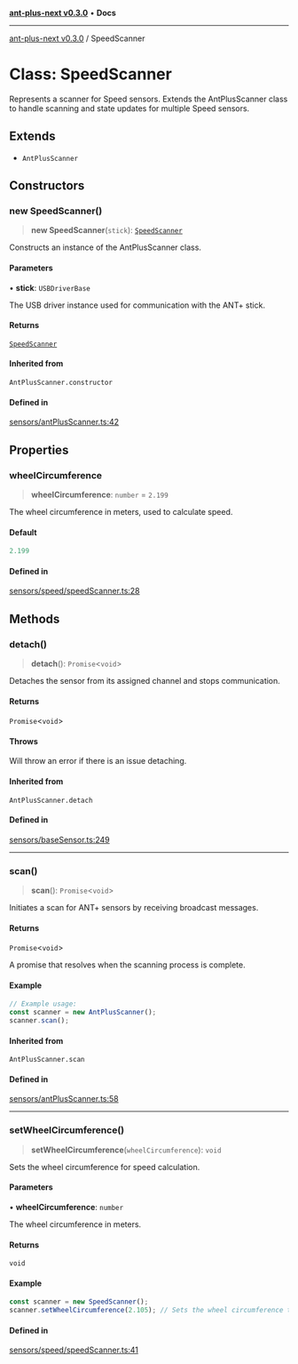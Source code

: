 [**ant-plus-next v0.3.0**](../README.md) • **Docs**

***

[ant-plus-next v0.3.0](../README.md) / SpeedScanner

# Class: SpeedScanner

Represents a scanner for Speed sensors.
Extends the AntPlusScanner class to handle scanning and state updates for multiple Speed sensors.

## Extends

- `AntPlusScanner`

## Constructors

### new SpeedScanner()

> **new SpeedScanner**(`stick`): [`SpeedScanner`](SpeedScanner.md)

Constructs an instance of the AntPlusScanner class.

#### Parameters

• **stick**: `USBDriverBase`

The USB driver instance used for communication with the ANT+ stick.

#### Returns

[`SpeedScanner`](SpeedScanner.md)

#### Inherited from

`AntPlusScanner.constructor`

#### Defined in

[sensors/antPlusScanner.ts:42](https://github.com/Benjamin-Stefan/ant-plus-next/blob/284d5c599fd81345e0426b3f5a9e656ec481f9ca/src/sensors/antPlusScanner.ts#L42)

## Properties

### wheelCircumference

> **wheelCircumference**: `number` = `2.199`

The wheel circumference in meters, used to calculate speed.

#### Default

```ts
2.199
```

#### Defined in

[sensors/speed/speedScanner.ts:28](https://github.com/Benjamin-Stefan/ant-plus-next/blob/284d5c599fd81345e0426b3f5a9e656ec481f9ca/src/sensors/speed/speedScanner.ts#L28)

## Methods

### detach()

> **detach**(): `Promise`\<`void`\>

Detaches the sensor from its assigned channel and stops communication.

#### Returns

`Promise`\<`void`\>

#### Throws

Will throw an error if there is an issue detaching.

#### Inherited from

`AntPlusScanner.detach`

#### Defined in

[sensors/baseSensor.ts:249](https://github.com/Benjamin-Stefan/ant-plus-next/blob/284d5c599fd81345e0426b3f5a9e656ec481f9ca/src/sensors/baseSensor.ts#L249)

***

### scan()

> **scan**(): `Promise`\<`void`\>

Initiates a scan for ANT+ sensors by receiving broadcast messages.

#### Returns

`Promise`\<`void`\>

A promise that resolves when the scanning process is complete.

#### Example

```ts
// Example usage:
const scanner = new AntPlusScanner();
scanner.scan();
```

#### Inherited from

`AntPlusScanner.scan`

#### Defined in

[sensors/antPlusScanner.ts:58](https://github.com/Benjamin-Stefan/ant-plus-next/blob/284d5c599fd81345e0426b3f5a9e656ec481f9ca/src/sensors/antPlusScanner.ts#L58)

***

### setWheelCircumference()

> **setWheelCircumference**(`wheelCircumference`): `void`

Sets the wheel circumference for speed calculation.

#### Parameters

• **wheelCircumference**: `number`

The wheel circumference in meters.

#### Returns

`void`

#### Example

```ts
const scanner = new SpeedScanner();
scanner.setWheelCircumference(2.105); // Sets the wheel circumference to 2.105 meters
```

#### Defined in

[sensors/speed/speedScanner.ts:41](https://github.com/Benjamin-Stefan/ant-plus-next/blob/284d5c599fd81345e0426b3f5a9e656ec481f9ca/src/sensors/speed/speedScanner.ts#L41)
